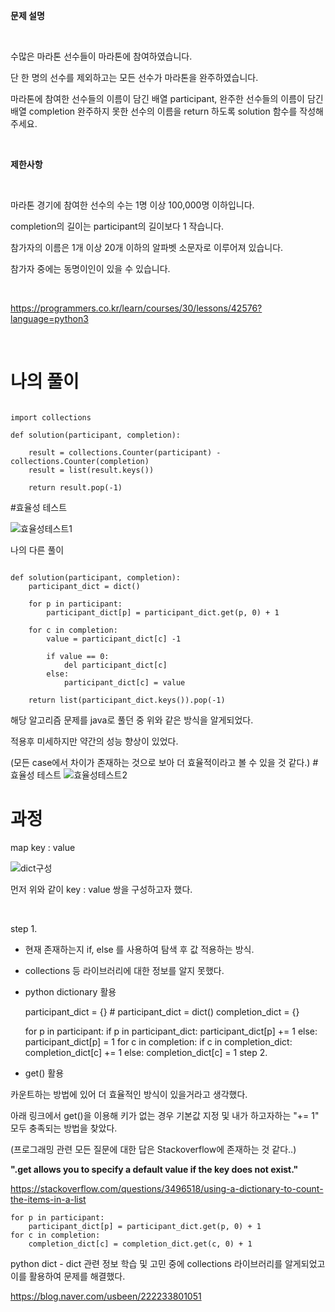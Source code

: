 
<b>문제 설명</b>

​

수많은 마라톤 선수들이 마라톤에 참여하였습니다. 

단 한 명의 선수를 제외하고는 모든 선수가 마라톤을 완주하였습니다.

마라톤에 참여한 선수들의 이름이 담긴 배열 participant, 완주한 선수들의 이름이 담긴 배열 completion 완주하지 못한 선수의 이름을 return 하도록 solution 함수를 작성해주세요.

​

<b>제한사항</b>

​

마라톤 경기에 참여한 선수의 수는 1명 이상 100,000명 이하입니다.

completion의 길이는 participant의 길이보다 1 작습니다.

참가자의 이름은 1개 이상 20개 이하의 알파벳 소문자로 이루어져 있습니다.

참가자 중에는 동명이인이 있을 수 있습니다.

​

 
https://programmers.co.kr/learn/courses/30/lessons/42576?language=python3

​

# 나의 풀이

<pre><code>
import collections 

def solution(participant, completion):

    result = collections.Counter(participant) - collections.Counter(completion)
    result = list(result.keys())

    return result.pop(-1)
</pre></code>

#효율성 테스트

![효율성테스트1](https://user-images.githubusercontent.com/78432057/107147781-3a0d6f00-6993-11eb-91af-99354b7b87d0.png)

나의 다른 풀이
<pre><code>
def solution(participant, completion):
    participant_dict = dict()

    for p in participant:
        participant_dict[p] = participant_dict.get(p, 0) + 1

    for c in completion:
        value = participant_dict[c] -1

        if value == 0:
            del participant_dict[c]
        else:
            participant_dict[c] = value

    return list(participant_dict.keys()).pop(-1)
</pre></code>
해당 알고리즘 문제를 java로 풀던 중 위와 같은 방식을 알게되었다.

적용후 미세하지만 약간의 성능 향상이 있었다.

(모든 case에서 차이가 존재하는 것으로 보아 더 효율적이라고 볼 수 있을 것 같다.)
#효율성 테스트
![효율성테스트2](https://user-images.githubusercontent.com/78432057/107147786-3bd73280-6993-11eb-991b-cd5324b99893.png)


# 과정

map key : value

![dict구성](https://user-images.githubusercontent.com/78432057/107147789-3ed22300-6993-11eb-8ece-b2bc83d93687.png)

먼저 위와 같이 key : value 쌍을 구성하고자 했다.

​

 step 1.

 - 현재 존재하는지 if, else 를 사용하여 탐색 후 값 적용하는 방식.

 - collections 등 라이브러리에 대한 정보를 알지 못했다.

 - python dictionary 활용

    participant_dict = {}  # participant_dict = dict()
    completion_dict = {}

    for p in participant:
        if p in participant_dict:
            participant_dict[p] += 1
        else:
            participant_dict[p] = 1
    for c in completion:
        if c in completion_dict:
            completion_dict[c] += 1
        else:
            completion_dict[c] = 1
 step 2.

 - get() 활용

 카운트하는 방법에 있어 더 효율적인 방식이 있을거라고 생각했다.

 아래 링크에서 get()을 이용해 키가 없는 경우 기본값 지정 및 내가 하고자하는 "+= 1" 모두 충족되는 방법을 찾았다.

(프로그래밍 관련 모든 질문에 대한 답은 Stackoverflow에 존재하는 것 같다..)

<b>".get allows you to specify a default value if the key does not exist."</b>

https://stackoverflow.com/questions/3496518/using-a-dictionary-to-count-the-items-in-a-list


    for p in participant:
        participant_dict[p] = participant_dict.get(p, 0) + 1
    for c in completion:
        completion_dict[c] = completion_dict.get(c, 0) + 1
python dict - dict 관련 정보 학습 및 고민 중에 collections 라이브러리를 알게되었고 이를 활용하여 문제를 해결했다.


https://blog.naver.com/usbeen/222233801051
